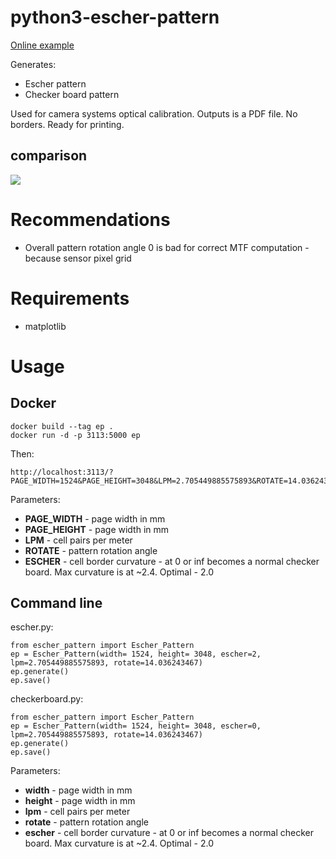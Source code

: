 # python3-escher-pattern

[Online example](https://community.elphel.com/files/escher_pattern/?PAGE_WIDTH=1524&PAGE_HEIGHT=3048&LPM=2.705449885575893&ROTATE=14.036243467)

Generates:
* Escher pattern
* Checker board pattern

Used for camera systems optical calibration.
Outputs is a PDF file. No borders. Ready for printing.

## comparison
![](https://community.elphel.com/pictures/escher_vs_checker.png)

# Recommendations

* Overall pattern rotation angle 0 is bad for correct MTF computation - because sensor pixel grid

# Requirements
* matplotlib

# Usage

## Docker

```
docker build --tag ep .
docker run -d -p 3113:5000 ep
```

Then:
```
http://localhost:3113/?PAGE_WIDTH=1524&PAGE_HEIGHT=3048&LPM=2.705449885575893&ROTATE=14.036243467
```

Parameters:
* **PAGE_WIDTH**  - page width in mm
* **PAGE_HEIGHT** - page width in mm
* **LPM**         - cell pairs per meter
* **ROTATE**      - pattern rotation angle
* **ESCHER**      - cell border curvature - at 0 or inf becomes a normal checker board. Max curvature is at ~2.4. Optimal - 2.0


## Command line

escher.py:
```
from escher_pattern import Escher_Pattern
ep = Escher_Pattern(width= 1524, height= 3048, escher=2, lpm=2.705449885575893, rotate=14.036243467)
ep.generate()
ep.save()
```

checkerboard.py:
```
from escher_pattern import Escher_Pattern
ep = Escher_Pattern(width= 1524, height= 3048, escher=0, lpm=2.705449885575893, rotate=14.036243467)
ep.generate()
ep.save()
```

Parameters:
* **width**  - page width in mm
* **height** - page width in mm
* **lpm**    - cell pairs per meter
* **rotate** - pattern rotation angle
* **escher** - cell border curvature - at 0 or inf becomes a normal checker board. Max curvature is at ~2.4. Optimal - 2.0
